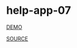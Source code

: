 # help-app-07

[DEMO](https://prudhvi15.github.io/help-app-07/)

[SOURCE](https://github.com/prudhvi15/help-app-07)
